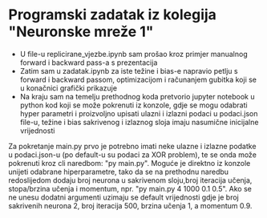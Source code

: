 # Programski zadatak iz kolegija "Neuronske mreže 1"

- U file-u replicirane_vjezbe.ipynb sam prošao kroz primjer manualnog forward i backward pass-a s prezentacija
- Zatim sam u zadatak.ipynb za iste težine i bias-e napravio petlju s forward i backward passom, optimizacijom i računanjem gubitka koji se u konačnici grafički prikazuje
- Na kraju sam na temelju prethodnog koda pretvorio jupyter notebook u python kod koji se može pokrenuti iz konzole, gdje se mogu odabrati hyper parametri i proizvoljno upisati ulazni i izlazni podaci u podaci.json file-u, težine i bias sakrivenog i izlaznog sloja imaju nasumične inicijalne vrijednosti

Za pokretanje main.py prvo je potrebno imati neke ulazne i izlazne podatke u podaci.json-u (po default-u su podaci za XOR problem), te se onda može pokrenuti kroz cli naredbom: "py main.py".
Moguće je direktno iz konzole unijeti odabrane hiperparametre, tako da se na prethodnu naredbu redoslijedom dodaju broj neurona u sakrivenom sloju,broj iteracija učenja, stopa/brzina učenja i momentum, npr. "py main.py 4 1000 0.1 0.5".
Ako se ne unesu dodatni argumenti uzimaju se default vrijednosti gdje je broj sakrivenih neurona 2, broj iteracija 500, brzina učenja 1, a momentum 0.9.
